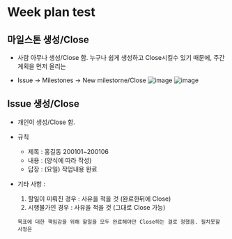 # Week plan test

## 마일스톤 생성/Close
 * 사람 아무나 생성/Close 함. 누구나 쉽게 생성하고 Close시킬수 있기 때문에, 주간계획을 먼저 올리는
 
 * Issue -> Milestones -> New milestorne/Close
![image](https://user-images.githubusercontent.com/32090903/77047754-a2b0cd80-6a08-11ea-9ab1-0212580e08d2.png)
![image](https://user-images.githubusercontent.com/32090903/77047891-df7cc480-6a08-11ea-9b8f-399c7a8042e5.png)

## Issue 생성/Close
 * 개인이 생성/Close 함.
 * 규칙
   * 제목 : 홍길동 200101~200106
   * 내용 : (양식에 따라 작성)
   * 답장 : (요일)
            작업내용
            완료
            
 * 기타 사항 : 
    1) 할일이 미뤄진 경우 : 사유을 적을 것 (완료한뒤에 Close)
    2) 시행불가인 경우 : 사유을 적을 것 (그대로 Close 가능)
    ~~~
    목표에 대한 책임감을 위해 할일을 모두 완료해야만 Close하는 걸로 정했음. 필치못할 사정은 
    ~~~
